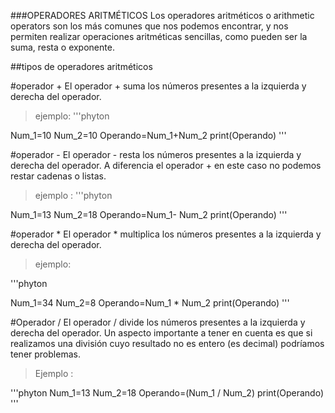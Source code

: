 ###OPERADORES  ARITMÉTICOS 
Los operadores aritméticos o arithmetic operators son los más comunes que nos podemos encontrar, y nos permiten realizar operaciones aritméticas sencillas, como pueden ser la suma, resta o exponente. 


##tipos de operadores aritméticos 


#operador  + 
El operador + suma los números presentes a la izquierda y derecha del operador. 
>ejemplo:
'''phyton 

Num_1=10
Num_2=10
Operando=Num_1+Num_2
print(Operando) 
'''

#operador - 
El operador - resta los números presentes a la izquierda y derecha del operador. A diferencia el operador + en este caso no podemos restar cadenas o listas.

>ejemplo :
'''phyton 


Num_1=13
Num_2=18
Operando=Num_1- Num_2
print(Operando) 
'''



#operador *
El operador * multiplica los números presentes a la izquierda y derecha del operador.

>ejemplo:

'''phyton 

Num_1=34
Num_2=8
Operando=Num_1 * Num_2
print(Operando) 
'''

#Operador  /
El operador / divide los números presentes a la izquierda y derecha del operador. Un aspecto importante a tener en cuenta es que si realizamos una división cuyo resultado no es entero (es decimal) podríamos tener problemas.

>Ejemplo :

'''phyton 
Num_1=13
Num_2=18
Operando=(Num_1 / Num_2) 
print(Operando) 
'''